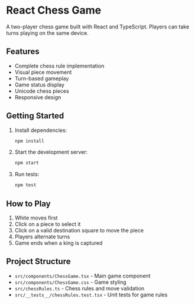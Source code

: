 # React Chess Game

A two-player chess game built with React and TypeScript. Players can take turns playing on the same device.

## Features

- Complete chess rule implementation
- Visual piece movement
- Turn-based gameplay
- Game status display
- Unicode chess pieces
- Responsive design

## Getting Started

1. Install dependencies:
   ```bash
   npm install
   ```

2. Start the development server:
   ```bash
   npm start
   ```

3. Run tests:
   ```bash
   npm test
   ```

## How to Play

1. White moves first
2. Click on a piece to select it
3. Click on a valid destination square to move the piece
4. Players alternate turns
5. Game ends when a king is captured

## Project Structure

- `src/components/ChessGame.tsx` - Main game component
- `src/components/ChessGame.css` - Game styling
- `src/chessRules.ts` - Chess rules and move validation
- `src/__tests__/chessRules.test.tsx` - Unit tests for game rules
